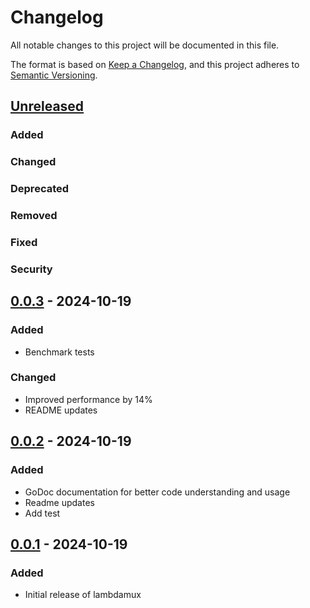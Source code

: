 # Changelog

All notable changes to this project will be documented in this file.

The format is based on [Keep a Changelog](https://keepachangelog.com/en/1.0.0/),
and this project adheres to [Semantic Versioning](https://semver.org/spec/v2.0.0.html).

## [Unreleased]

### Added

### Changed

### Deprecated

### Removed

### Fixed

### Security

## [0.0.3] - 2024-10-19
### Added
- Benchmark tests

### Changed
 - Improved performance by 14% 
 - README updates

## [0.0.2] - 2024-10-19

### Added
- GoDoc documentation for better code understanding and usage
- Readme updates
- Add test

## [0.0.1] - 2024-10-19

### Added
- Initial release of lambdamux

[Unreleased]: https://github.com/D-Andreev/lambdamux/compare/v0.0.3...HEAD
[0.0.3]: https://github.com/D-Andreev/lambdamux/compare/v0.0.2...v0.0.3
[0.0.2]: https://github.com/D-Andreev/lambdamux/compare/v0.0.1...v0.0.2
[0.0.1]: https://github.com/D-Andreev/lambdamux/releases/tag/v0.0.1
